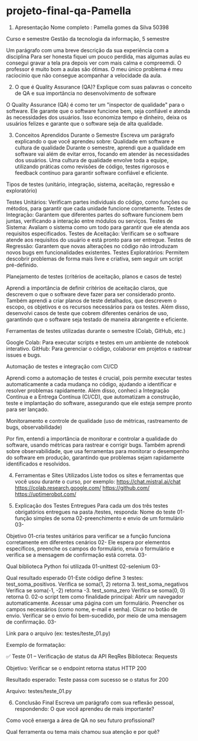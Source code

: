 # projeto-final-qa-Pamella

1. Apresentação
Nome completo : Pamella gomes da Silva 50398


Curso e semestre
Gestão da tecnologia da informação, 5 semestre

Um parágrafo com uma breve descrição da sua experiência com a disciplina
Para ser honesta fiquei um pouco perdida, mas algumas aulas eu consegui gravar a tela pra depois ver com mais calma e compreemdi. O professor é muito bom a aulas são ótimas. O meu único problema é meu raciocinio que não consegue acompanhar a velocidade da aula. 



2. O que é Quality Assurance (QA)?
Explique com suas palavras o conceito de QA e sua importância no desenvolvimento de software

O Quality Assurance (QA) é como ter um "inspector de qualidade" para o software. Ele garante que o software funcione bem, seja confiável e atenda às necessidades dos usuários. Isso economiza tempo e dinheiro, deixa os usuários felizes e garante que o software seja de alta qualidade.


3. Conceitos Aprendidos Durante o Semestre
Escreva um parágrafo explicando o que você aprendeu sobre:
Qualidade em software e cultura de qualidade
Durante o semestre, aprendi que a qualidade em software vai além de evitar erros, focando em atender às necessidades dos usuários. Uma cultura de qualidade envolve toda a equipe, utilizando práticas como revisões de código, testes rigorosos e feedback contínuo para garantir software confiável e eficiente.

Tipos de testes (unitário, integração, sistema, aceitação, regressão e exploratório)

Testes Unitários: Verificam partes individuais do código, como funções ou métodos, para garantir que cada unidade funcione corretamente.
Testes de Integração: Garantem que diferentes partes do software funcionem bem juntas, verificando a interação entre módulos ou serviços.
Testes de Sistema: Avaliam o sistema como um todo para garantir que ele atenda aos requisitos especificados.
Testes de Aceitação: Verificam se o software atende aos requisitos do usuário e está pronto para ser entregue.
Testes de Regressão: Garantem que novas alterações no código não introduzam novos bugs em funcionalidades existentes.
Testes Exploratórios: Permitem descobrir problemas de forma mais livre e criativa, sem seguir um script pré-definido.

Planejamento de testes (critérios de aceitação, planos e casos de teste)

Aprendi a importância de definir critérios de aceitação claros, que descrevem o que o software deve fazer para ser considerado pronto. Também aprendi a criar planos de teste detalhados, que descrevem o escopo, os objetivos e os recursos necessários para os testes. Além disso, desenvolvi casos de teste que cobrem diferentes cenários de uso, garantindo que o software seja testado de maneira abrangente e eficiente.

Ferramentas de testes utilizadas durante o semestre (Colab, GitHub, etc.)

Google Colab: Para executar scripts e testes em um ambiente de notebook interativo.
GitHub: Para gerenciar o código, colaborar em projetos e rastrear issues e bugs.

Automação de testes e integração com CI/CD

Aprendi como a automação de testes é crucial, pois permite executar testes automaticamente a cada mudança no código, ajudando a identificar e resolver problemas rapidamente. Além disso, conheci a Integração Contínua e a Entrega Contínua (CI/CD), que automatizam a construção, teste e implantação do software, assegurando que ele esteja sempre pronto para ser lançado.

Monitoramento e controle de qualidade (uso de métricas, rastreamento de bugs, observabilidade)

Por fim, entendi a importância de monitorar e controlar a qualidade do software, usando métricas para rastrear e corrigir bugs. Também aprendi sobre observabilidade, que usa ferramentas para monitorar o desempenho do software em produção, garantindo que problemas sejam rapidamente identificados e resolvidos.

4. Ferramentas e Sites Utilizados
Liste todos os sites e ferramentas que você usou durante o curso, por exemplo:
https://chat.mistral.ai/chat
https://colab.research.google.com/ 
https://github.com/
https://uptimerobot.com/


5. Explicação dos Testes Entregues
Para cada um dos três testes obrigatórios entregues na pasta /testes, responda:
Nome do teste
01-função simples de soma
02-preenchimento e envio de um formulário
03-

Objetivo
01-cria testes unitários para verificar se a função funciona corretamente em diferentes cenários
02- Ele espera por elementos específicos, preenche os campos do formulário, envia o formulário e verifica se a mensagem de confirmação está correta.
03-   

Qual biblioteca Python foi utilizada
01-unittest
02-selenium
03-

Qual resultado esperado
01-Este código define 3 testes:
test_soma_positivos.
Verifica se soma(1, 2) retorna 3.
test_soma_negativos
Verifica se soma(-1, -2) retorna -3.
test_soma_zero
Verifica se soma(0, 0) retorna 0.
02-o script tem como finalidade principal:
Abrir um navegador automaticamente.
Acessar uma página com um formulário.
Preencher os campos necessários (como nome, e-mail e senha).
Clicar no botão de envio.
Verificar se o envio foi bem-sucedido, por meio de uma mensagem de confirmação.
03-

Link para o arquivo (ex: testes/teste_01.py)


Exemplo de formatação:

✅ Teste 01 – Verificação de status da API ReqRes
Biblioteca: Requests


Objetivo: Verificar se o endpoint retorna status HTTP 200


Resultado esperado: Teste passa com sucesso se o status for 200


Arquivo: testes/teste_01.py



6. Conclusão Final
Escreva um parágrafo com sua reflexão pessoal, respondendo:
O que você aprendeu de mais importante?


Como você enxerga a área de QA no seu futuro profissional?


Qual ferramenta ou tema mais chamou sua atenção e por quê?
